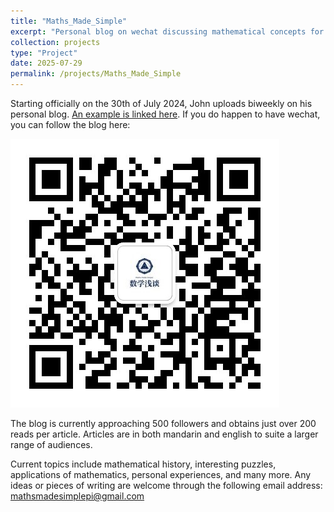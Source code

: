 ```yaml
---
title: "Maths_Made_Simple"
excerpt: "Personal blog on wechat discussing mathematical concepts for the general public.<br/><img src='/images/数学浅谈 copy.png' height=300>"
collection: projects
type: "Project"
date: 2025-07-29
permalink: /projects/Maths_Made_Simple
---
```


Starting officially on the 30th of July 2024, John uploads biweekly on his personal blog. [An example is linked here](https://mp.weixin.qq.com/s/Ul4_Mpi_iRKHaWX1VNHDhQ). If you do happen to have wechat, you can follow the blog here:

![QR Code for personal blog](/images/qrcode_for_gh_e99c8a512632_430.jpg)

The blog is currently approaching 500 followers and obtains just over 200 reads per article. Articles are in both mandarin and english to suite a larger range of audiences.

Current topics include mathematical history, interesting puzzles, applications of mathematics, personal experiences, and many more. Any ideas or pieces of writing are welcome through the following email address: <mathsmadesimplepi@gmail.com>
